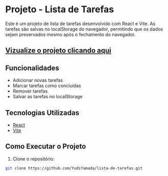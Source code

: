 # Projeto - Lista de Tarefas

Este é um projeto de lista de tarefas desenvolvido com React e Vite. As tarefas são salvas no localStorage do navegador, permitindo que os dados sejam preservados mesmo após o fechamento do navegador.

## [Vizualize o projeto clicando aqui](https://yudiyamada.github.io/lista-de-tarefas/) ##

## Funcionalidades

- Adicionar novas tarefas
- Marcar tarefas como concluídas
- Remover tarefas
- Salvar as tarefas no localStorage

## Tecnologias Utilizadas

- [React](https://reactjs.org/)
- [Vite](https://vitejs.dev/)

## Como Executar o Projeto

1. Clone o repositório:

```bash
git clone https://github.com/YudiYamada/lista-de-tarefas.git